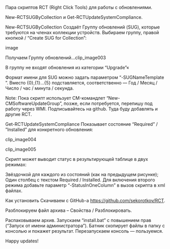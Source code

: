 Пара скриптов RCT (Right Click Tools) для работы с обновлениями.

New-RCTSUGByCollection и Get-RCTUpdateSystemCompliance.

New-RCTSUGByCollection
Создаёт Группу обновлений (SUG), которые требуются на членах коллекции устройств. Выбираем группу, правой кнопкой / “Create SUG for Collection”:

image

Получаем Группу обновлений…clip_image003

В группу не входят обновления из категории “Upgrade”«

Формат имени для SUG можно задать параметром “-SUGNameTemplate <String>”. Вместо {0},{1}…{5} подставляется, соответственно — Год / Месяц / Число / час / минута / секунда.

Note: Пока скрипт использует CM-командлет “New-CMSoftwareUpdateGroup”, позже, если потребуется, перепишу под работу через WMI. Подписывайтесь на github. Туда буду добавлять и другие RCT.

Get-RCTUpdateSystemCompliance
Показывает состояние “Required” / ”Installed” для конкретного обновления:

clip_image004

clip_image005

Скрипт может выводит статус в результирующей таблице в двух режимах:

Звёздочкой для каждого из состояний (как на предыдущем рисунке);
Один столбец с текстом Required / Installed.
Для включения второго режима добавьте параметр “-StatusInOneColumn” в вызов скрипта в xml файлах.

Как установить
Скачиваем с GitHub-а https://github.com/sekorotkov/RCT.

Разблокируем файл архива – Свойства / Разблокировать.

Распаковываем архив. Запускаем “install.bat” с повышением прав (“Запуск от имени администратора”). Батник скопирует файлы в папку с консолью и покажет результат. Перезапускаем консоль — пользуемся.

Happy updates!

